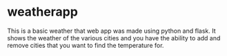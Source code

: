 # weatherapp
This is a basic weather that web app was made using python and flask. It shows the weather of the various cities and you have the ability to add and remove cities that you want to find the temperature for.

